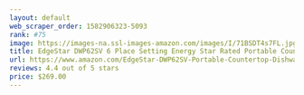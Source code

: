 ```yaml
---
layout: default 
﻿web_scraper_order: 1582906323-5093
rank: #75
image: https://images-na.ssl-images-amazon.com/images/I/71BSDT4s7FL.jpg
title: EdgeStar DWP62SV 6 Place Setting Energy Star Rated Portable Countertop Dishwasher - Silver
url: https://www.amazon.com/EdgeStar-DWP62SV-Portable-Countertop-Dishwasher/dp/B07BR2N76B/ref=zg_mw_appliances_75?_encoding=UTF8&psc=1&refRID=S62GX33RNB85DCMRPD2E
reviews: 4.4 out of 5 stars
price: $269.00 
---
```

